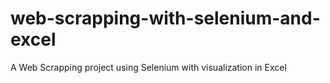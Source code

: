 # web-scrapping-with-selenium-and-excel
A Web Scrapping project using Selenium with visualization in Excel
